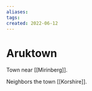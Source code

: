 ```yaml
---
aliases: 
tags: 
created: 2022-06-12
---
```

# Aruktown
Town near [[Mirinberg]].

Neighbors the town [[Korshire]].